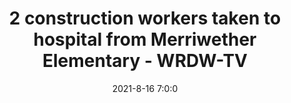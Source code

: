 ---
"title": "2 construction workers taken to hospital from Merriwether Elementary - WRDW-TV"
"date": "2021-8-16 7:0:0"
"feed_name": "GOOGLENEWSCONSTRUCTION"
"feed_website": "https://news.google.com/search?q=construction%2Bincident&hl=en-US&gl=US&ceid=US:en"
"feed_rss": "https://news.google.com/rss/search?q=construction%2Bincident&hl=en-US&gl=US&ceid=US:en"
"link": "https://www.wrdw.com/2021/08/16/emergency-crews-sent-merriwether-elementary/"
"file": "_posts/2021-1-1-bd61b0cb83d5c8cbd6dbd4b2e00e6143eadc7b6a.md"
"accident": "1"
"drilling": "0"
"dead": "0"
"injured": "0"
---